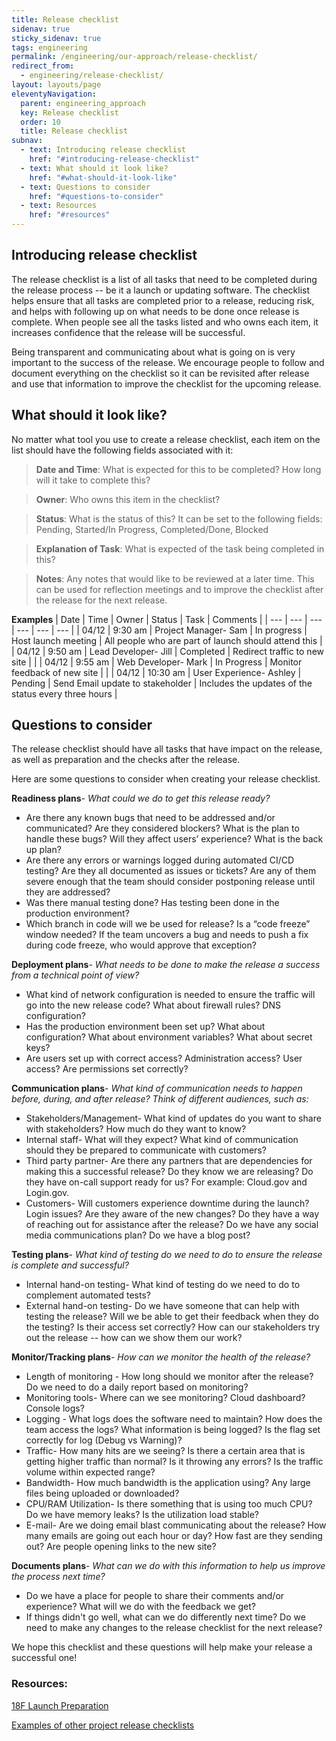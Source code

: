 ```yaml
---
title: Release checklist
sidenav: true
sticky_sidenav: true
tags: engineering
permalink: /engineering/our-approach/release-checklist/
redirect_from:
  - engineering/release-checklist/
layout: layouts/page
eleventyNavigation:
  parent: engineering_approach
  key: Release checklist
  order: 10
  title: Release checklist
subnav:
  - text: Introducing release checklist
    href: "#introducing-release-checklist"
  - text: What should it look like?
    href: "#what-should-it-look-like"
  - text: Questions to consider
    href: "#questions-to-consider"
  - text: Resources
    href: "#resources"
---
```

## Introducing release checklist

The release checklist is a list of all tasks that need to be completed during the release process -- be it a launch or updating software. The checklist helps ensure that all tasks are completed prior to a release, reducing risk, and helps with following up on what needs to be done once release is complete.  When people see all the tasks listed and who owns each item, it increases confidence that the release will be successful. 

Being transparent and communicating about what is going on is very important to the success of the release. We encourage people to follow and document everything on the checklist so it can be revisited after release and use that information to improve the checklist for the upcoming release. 

## What should it look like?

No matter what tool you use to create a release checklist, each item on the list should have the following fields associated with it:

>**Date and Time**: What is expected for this to be completed? How long will it take to complete this?

>**Owner**: Who owns this item in the checklist?

>**Status**: What is the status of this? It can be set to the following fields: Pending, Started/In Progress, Completed/Done, Blocked

>**Explanation of Task**: What is expected of the task being completed in this?

>**Notes**: Any notes that would like to be reviewed at a later time. This can be used for reflection meetings and to improve the checklist after the release for the next release.

**Examples**
| Date | Time | Owner | Status | Task | Comments |
| --- | --- | --- | --- | --- | --- |
| 04/12 | 9:30 am | Project Manager- Sam | In progress | Host launch meeting | All people who are part of launch should attend this |
| 04/12 | 9:50 am | Lead Developer- Jill | Completed | Redirect traffic to new site | |
| 04/12 | 9:55 am | Web Developer- Mark | In Progress | Monitor feedback of new site | |
| 04/12 | 10:30 am | User Experience- Ashley | Pending | Send Email update to stakeholder | Includes the updates of the status every three hours |



## Questions to consider
The release checklist should have all tasks that have impact on the release, as well as preparation and the checks after the release. 

Here are some questions to consider when creating your release checklist.

**Readiness plans**- *What could we do to get this release ready?*
- Are there any known bugs that need to be addressed and/or communicated? Are they considered blockers? What is the plan to handle these bugs? Will they affect users’ experience? What is the back up plan?
- Are there any errors or warnings logged during automated  CI/CD testing? Are they all documented as issues or tickets? Are any of them severe enough that the team should consider postponing release until they are addressed?  
- Was there manual testing done? Has testing been done in the production environment? 
- Which branch in code will we be used for release? Is a “code freeze” window needed? If the team uncovers a bug and needs to push a fix during code freeze, who would approve that exception? 


**Deployment plans**- *What needs to be done to make the release a success from a technical point of view?*
- What kind of network configuration is needed to ensure the traffic will go into the new release code? What about firewall rules? DNS configuration?
- Has the production environment been set up? What about configuration? What about environment variables? What about secret keys? 
- Are users set up with correct access? Administration access? User access? Are permissions set correctly? 

**Communication plans**- *What kind of communication needs to happen before, during, and after release? Think of different audiences, such as:*
- Stakeholders/Management- What kind of updates do you want to share with stakeholders? How much do they want to know?
- Internal staff- What will they expect? What kind of communication should they be prepared to communicate with customers? 
- Third party partner- Are there any partners that are dependencies for  making this a successful release? Do they know we are releasing? Do they have on-call support ready for us? For example: Cloud.gov and Login.gov.
- Customers- Will customers experience downtime during the launch? Login issues? Are they aware of the new changes? Do they have a way of reaching out for assistance after the release? Do we have any social media communications plan? Do we have a blog post?

**Testing plans**- *What kind of testing do we need to do to ensure the release is complete and successful?*
- Internal hand-on testing- What kind of testing do we need to do to complement automated tests? 
- External hand-on testing- Do we have someone that can help with testing the release? Will we be able to get their feedback when they do the testing? Is their access set correctly? How can our stakeholders try out the release -- how can we show them our work? 

**Monitor/Tracking plans**- *How can we monitor the health of the release?*
- Length of monitoring - How long should we monitor after the release? Do we need to do a daily report based on monitoring? 
- Monitoring tools- Where can we see monitoring? Cloud dashboard? Console logs?
- Logging - What logs does the software need to maintain? How does the team access the logs? What information is being logged? Is the flag set correctly for log (Debug vs Warning)?
- Traffic- How many hits are we seeing? Is there a certain area that is getting higher traffic than normal? Is it throwing any errors? Is the traffic volume within expected range? 
- Bandwidth- How much bandwidth is the application using? Any large files being uploaded or downloaded?
- CPU/RAM Utilization- Is there something that is using too much CPU? Do we have memory leaks? Is the utilization load stable?
- E-mail- Are we doing email blast communicating about the release? How many emails are going out each hour or day? How fast are they sending out? Are people opening links to the new site? 

**Documents plans**- *What can we do with this information to help us improve the process next time?*
- Do we have a place for people to share their comments and/or experience? What will we do with the feedback we get? 
- If things didn't go well, what can we do differently next time? Do we need to make any changes to the release checklist for the next release?


We hope this checklist and these questions will help make your release a successful one! 


### Resources:
[18F Launch Preparation](https://docs.google.com/document/d/1gJcvQ-o0DMEUY3m19KGPw8y6qFPvdX7FWC6OSlURRmM/edit)

[Examples of other project release checklists](https://drive.google.com/drive/folders/1zpBpZ9OjfHDuCJIrF8Uqzuu7VsdZ1s8-)
